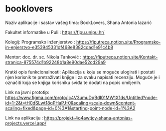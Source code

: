# booklovers

Naziv aplikacije i sastav vašeg tima: BookLovers, Shana Antonia lazarić

Fakultet informatike u Puli : https://fipu.unipu.hr/

Kolegij: Programsko inženjerstvo : https://fiputreca.notion.site/Programsko-in-enjerstvo-e353945331df468e8382cdad1e91c4b8

Mentor: doc. dr. sc. Nikola Tanković : https://fiputreca.notion.site/Kontakt-stranica-875574d1b92248b1a8e90dae52cd29a9

Kratki opis funkcionalnosti: Aplikacija u koju se moguće ulogirati i postati njen korisnik te pretraživati knjige i za svaku napisati recenziju. Moguće je i označiti koja se knjiga korisniku sviđa te dodati na popis omiljenih. 

Link na javni prototip: https://www.figma.com/proto/jc4V3umuDqBdI01MW1X1ds/Untitled?node-id=1-2&t=tH0dSLwt18qPHaPJ-0&scaling=scale-down&content-scaling=fixed&page-id=0%3A1&starting-point-node-id=1%3A2

Link na aplikaciju : https://projekt-4o4awtjcy-shana-antonias-projects.vercel.app/

